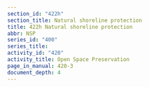```yaml
---
section_id: "422h"
section_title: Natural shoreline protection
title: 422h Natural shoreline protection
abbr: NSP
series_id: "400"
series_title: 
activity_id: "420"
activity_title: Open Space Preservation
page_in_manual: 420-3
document_depth: 4
---
```

